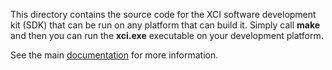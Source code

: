 This directory contains the source code for the XCI software development kit (SDK) that can be run on any platform that can build it. Simply call **make** and then you can run the **xci.exe** executable on your development platform.

See the main [documentation](../README.md) for more information.
